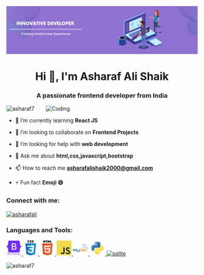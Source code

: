 ![logo](https://github.com/asharaf7/image/blob/main/Purple%20Futuristic%20Web%20Agreement%20Banner%20(1600%20x%20400%20px).png)
<h1 align="center">Hi 👋, I'm Asharaf Ali Shaik</h1>
<h3 align="center">A passionate frontend developer from India</h3>

<img align="right" alt="Coding" width="400" src="https://static.wixstatic.com/media/c50e72_90d9c29777d44a839f4b37bdfea7575a~mv2.gif">

<p align="left"> <img src="https://komarev.com/ghpvc/?username=asharaf7&label=Profile%20views&color=0e75b6&style=flat" alt="asharaf7" /> </p>

- 🌱 I’m currently learning **React JS**

- 👯 I’m looking to collaborate on **Frontend Projects**

- 🤝 I’m looking for help with **web development**

- 💬 Ask me about **html,css,javascript,bootstrap**

- 📫 How to reach me **asharafalishaik2000@gmail.com**

- ⚡ Fun fact **Emoji 😄**

<h3 align="left">Connect with me:</h3>
<p align="left">
<a href="https://linkedin.com/in/asharafali" target="blank"><img align="center" src="https://raw.githubusercontent.com/rahuldkjain/github-profile-readme-generator/master/src/images/icons/Social/linked-in-alt.svg" alt="asharafali" height="30" width="40" /></a>
</p>

<h3 align="left">Languages and Tools:</h3>
<p align="left"> <a href="https://getbootstrap.com" target="_blank" rel="noreferrer"> <img src="https://raw.githubusercontent.com/devicons/devicon/master/icons/bootstrap/bootstrap-plain-wordmark.svg" alt="bootstrap" width="40" height="40"/> </a> <a href="https://www.w3schools.com/css/" target="_blank" rel="noreferrer"> <img src="https://raw.githubusercontent.com/devicons/devicon/master/icons/css3/css3-original-wordmark.svg" alt="css3" width="40" height="40"/> </a> <a href="https://www.w3.org/html/" target="_blank" rel="noreferrer"> <img src="https://raw.githubusercontent.com/devicons/devicon/master/icons/html5/html5-original-wordmark.svg" alt="html5" width="40" height="40"/> </a> <a href="https://developer.mozilla.org/en-US/docs/Web/JavaScript" target="_blank" rel="noreferrer"> <img src="https://raw.githubusercontent.com/devicons/devicon/master/icons/javascript/javascript-original.svg" alt="javascript" width="40" height="40"/> </a> <a href="https://www.mysql.com/" target="_blank" rel="noreferrer"> <img src="https://raw.githubusercontent.com/devicons/devicon/master/icons/mysql/mysql-original-wordmark.svg" alt="mysql" width="40" height="40"/> </a> <a href="https://www.python.org" target="_blank" rel="noreferrer"> <img src="https://raw.githubusercontent.com/devicons/devicon/master/icons/python/python-original.svg" alt="python" width="40" height="40"/> </a> <a href="https://www.sqlite.org/" target="_blank" rel="noreferrer"> <img src="https://www.vectorlogo.zone/logos/sqlite/sqlite-icon.svg" alt="sqlite" width="40" height="40"/> </a> </p>

<p><img align="center" src="https://github-readme-stats.vercel.app/api/top-langs?username=asharaf7&show_icons=true&locale=en&layout=compact" alt="asharaf7" /></p>
